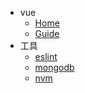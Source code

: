 - vue
    - [Home](/)
    - [Guide](guide.md)
- 工具
    - [eslint](utils/eslint.md)
    - [mongodb](utils/mongodb.md)
    - [nvm](utils/nvm.md)
<!-- - [javascript](javascript/index.md) -->
